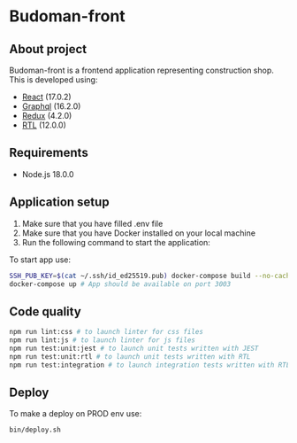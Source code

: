 # Budoman-front

## About project

Budoman-front is a frontend application representing construction shop.
This is developed using:

- [React](https://reactjs.org/) (17.0.2)
- [Graphql](https://graphql.org/) (16.2.0)
- [Redux](https://redux.js.org/) (4.2.0)
- [RTL](https://testing-library.com/docs/react-testing-library/intro/) (12.0.0)

## Requirements

- Node.js 18.0.0

## Application setup
1. Make sure that you have filled .env file
2. Make sure that you have Docker installed on your local machine
3. Run the following command to start the application:

To start app use:
```bash
SSH_PUB_KEY=$(cat ~/.ssh/id_ed25519.pub) docker-compose build --no-cache # Update path to public SSH key
docker-compose up # App should be available on port 3003
```

## Code quality
```bash
npm run lint:css # to launch linter for css files
npm run lint:js # to launch linter for js files
npm run test:unit:jest # to launch unit tests written with JEST
npm run test:unit:rtl # to launch unit tests written with RTL
npm run test:integration # to launch integration tests written with RTL
```

## Deploy
To make a deploy on PROD env use:
```bash
bin/deploy.sh
```
